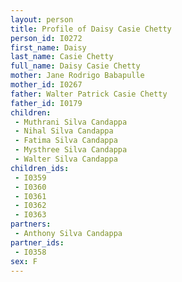 ```yaml
---
layout: person
title: Profile of Daisy Casie Chetty
person_id: I0272
first_name: Daisy
last_name: Casie Chetty
full_name: Daisy Casie Chetty
mother: Jane Rodrigo Babapulle
mother_id: I0267
father: Walter Patrick Casie Chetty
father_id: I0179
children:
 - Muthrani Silva Candappa
 - Nihal Silva Candappa
 - Fatima Silva Candappa
 - Mysthree Silva Candappa
 - Walter Silva Candappa
children_ids:
 - I0359
 - I0360
 - I0361
 - I0362
 - I0363
partners:
 - Anthony Silva Candappa
partner_ids:
 - I0358
sex: F
---
```


